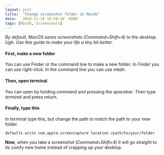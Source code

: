 ```yaml
---
layout: post
title:  "Change screenshot folder in MacOS"
date:   2018-11-16 18:58:30 -0800
tags: [MacOS, Screenshots]
---
```

*By default, MacOS saves screenshots (Command+Shift+4) to the desktop. Ugh. Use this guide to make your life a tiny bit better.*

#### **First**, make a new folder
You can use Finder or the command line to make a new folder. In *Finder* you can use right-click. In the command line you can use *mkdir*.

#### **Then**, open terminal
You can open by holding *command* and pressing the *spacebar*. Then type *terminal* and press *return*.

#### **Finally**, type this
In terminal type this, but change the path to match the path to your new folder.

`defaults write com.apple.screencapture location /path/to/your/folder`

**Now**, when you take a screenshot (*Command+Shift+4*) it will go straight to its comfy new home instead of crapping up your desktop.
